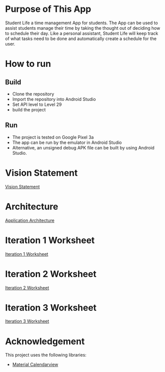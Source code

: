 # Purpose of This App

Student Life a time management App for students. The App can be used to assist students manage their time by taking the thought out of deciding how to schedule their day. Like a personal assistant, Student Life will keep track of what tasks need to be done and automatically create a schedule for the user.

# How to run

## Build
* Clone the repository
* Import the repository into Android Studio
* Set API level to Level 29
* build the project

## Run
 * The project is tested on Google Pixel 3a
 * The app can be run by the emulator in Android Studio
 * Alternative, an unsigned debug APK file can be built by using Android Studio.

# Vision Statement

[Vision Statement](VISION.md)

#  Architecture

[Application Architecture](Architecture.md)   



# Iteration 1 Worksheet

[Iteration 1 Worksheet](iteration_1_worksheet.md)



# Iteration 2 Worksheet

[Iteration 2 Worksheet](iteration_2_worksheet.md)  



# Iteration 3 Worksheet

[Iteration 3 Worksheet](iteration_3_worksheet.md)



# Acknowledgement

This project uses the following libraries:  

* [Material Calendarview](https://github.com/prolificinteractive/material-calendarview)
